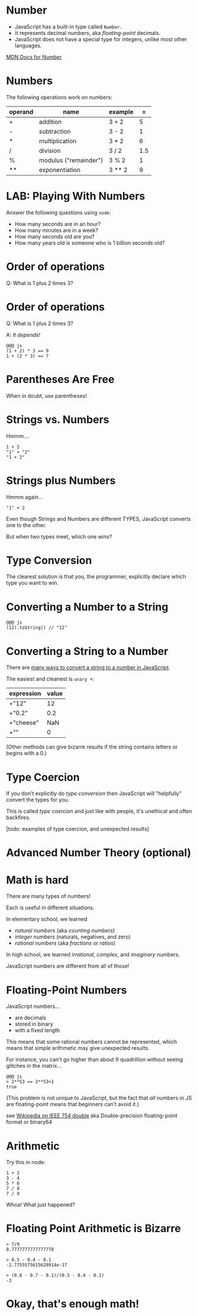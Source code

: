 # Number

* JavaScript has a built-in type called `Number`.
* It represents decimal numbers, aka *floating-point* decimals.
* JavaScript does not have a special type for integers, unlike most other languages.

[MDN Docs for Number](https://developer.mozilla.org/en-US/docs/Web/JavaScript/Reference/Global_Objects/Number)

# Numbers

The following operations work on numbers:

|operand|name|example|=|
|---|---|---|---|
| + | addition |     3 + 2 | 5 |
| - | subtraction |  3 - 2 | 1 |
| * | multiplication | 3 * 2 | 6 |
| / | division | 3 / 2 | 1.5 |
| % | modulus ("remainder") | 3 % 2 | 1 |
| **| exponentiation | 3 ** 2 | 9 |

# LAB: Playing With Numbers

Answer the following questions using `node`:

* How many seconds are in an hour?
* How many minutes are in a week?
* How many seconds old are you?
* How many years old is someone who is 1 billion seconds old?

# Order of operations

Q: What is 1 plus 2 times 3?

# Order of operations

Q: What is 1 plus 2 times 3?

A: *It depends!*

    @@@ js
    (1 + 2) * 3 == 9
    1 + (2 * 3) == 7

# Parentheses Are Free

When in doubt, use parentheses!

# Strings vs. Numbers

Hmmm....

    1 + 2
    "1" + "2"
    "1 + 2"

# Strings plus Numbers

Hmmm again...

    "1" + 2

Even though Strings and Numbers are different TYPES, JavaScript converts one to the other.

But when two types meet, which one wins? 

# Type Conversion

The clearest solution is that you, the programmer, explicitly declare which type you want to win.

# Converting a Number to a String

    @@@ js
    (12).toString() // "12"
   
# Converting a String to a Number

There are [many ways to convert a string to a number in JavaScript](https://coderwall.com/p/5tlhmw/converting-strings-to-number-in-javascript-pitfalls).

The easiest and cleanest is `unary +`:

|expression|value|
|---|---|
| +"12" | 12 |
| +"0.2" | 0.2 |
| +"cheese" | NaN |
| +"" | 0 |

(Other methods can give bizarre results if the string contains letters or begins with a 0.)

# Type Coercion

If you don't explicitly do *type conversion* then JavaScript will "helpfully" convert the types for you.

This is called *type coercion* and just like with people, it's unethical and often backfires.

[todo: examples of type coercion, and unexpected results]

# Advanced Number Theory (optional)

# Math is hard

There are many types of numbers!

Each is useful in different situations.

In elementary school, we learned
 * *natural numbers* (aka *counting numbers*)
 * *integer numbers* (naturals, negatives, and zero)
 * *rational numbers* (aka *fractions* or *ratios*)

In high school, we learned *irrational*, *complex*, and *imaginary* numbers.

JavaScript numbers are different from all of those!

# Floating-Point Numbers

JavaScript numbers...

  * are decimals
  * stored in binary
  * with a fixed length 

This means that some rational numbers cannot be represented, which means that simple arithmetic may give unexpected results.

For instance, you can't go higher than about 9 quadrillion without seeing glitches in the matrix...

```
@@@ js
> 2**53 == 2**53+1
true
```

(This problem is not unique to JavaScript, but the fact that *all* numbers in JS are floating-point means that beginners can't avoid it.)

see [Wikipedia on IEEE 754 double](https://en.wikipedia.org/wiki/Double-precision_floating-point_format) aka Double-precision floating-point format or binary64

# Arithmetic

Try this in node:

    1 + 2
    3 - 4
    5 * 6
    7 / 8
    7 / 9

Whoa! What just happened?

# Floating Point Arithmetic is Bizarre

```
> 7/9 
0.7777777777777778

> 0.5 - 0.4 - 0.1
-2.7755575615628914e-17

> (0.8 - 0.7 - 0.1)/(0.5 - 0.4 - 0.1)
-3
```

# Okay, that's enough math!


